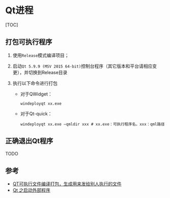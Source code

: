 # Qt进程

[TOC]



## 打包可执行程序

1. 使用`Release`模式编译项目；

2. 启动`Qt 5.9.9 (MSV 2015 64-bit)`控制台程序（其它版本和平台请相应变更），并切换到Release目录

3. 执行以下命令进行打包

   - 对于QWidget：

     ```shell
     windeployqt xx.exe
     ```

   - 对于Qt-quick：

     ```shell
     windeployqt xx.exe –qmldir xxx # xx.exe：可执行程序名，xxx：qml路径
     ```



## 正确退出Qt程序

TODO



## 参考

- [QT可执行文件编译打包，生成用来发给别人执行的文件](https://blog.51cto.com/u_6043682/3706089)
- [Qt 之启动外部程序](https://blog.csdn.net/liang19890820/article/details/50478833?utm_medium=distribute.pc_relevant.none-task-blog-2~default~baidujs_baidulandingword~default-0-50478833-blog-8289144.pc_relevant_default&spm=1001.2101.3001.4242.1&utm_relevant_index=3)